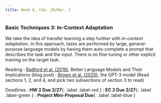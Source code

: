 ```yaml
---
title: Week 6, Feb. 28/Mar. 2
---
```


### Basic Techniques 3: In-Context Adaptation

We take the idea of transfer learning a step further with _in-context adaptation_. In this approach, tasks are performed
by large, general-purpose language models by having them auto-complete a prompt that describes the task and the input.
There is no fine-tuning or other explicit training on the target task.

Reading
: [Radford et al. (2019)](https://openai.com/blog/better-language-models/), Better Language Models and Their
Implications (blog post)
: [Brown et al. (2020)](https://arxiv.org/abs/2005.14165), the GPT-3 model (Read sections 1, 2, and 4, and pick two 
subsections of section 3 to read)


Deadlines
: **HW 2 Due 2/27**{: .label .label-red }
: **EC 2 Due 2/27**{: .label .label-green }
: **Project Mini-Proposal Due**{: .label .label-blue }